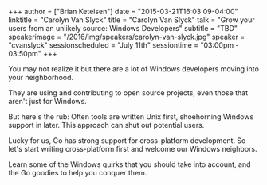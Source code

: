 +++
author = ["Brian Ketelsen"]
date = "2015-03-21T16:03:09-04:00"
linktitle = "Carolyn Van Slyck"
title = "Carolyn Van Slyck"
talk = "Grow your users from an unlikely source: Windows Developers"
subtitle = "TBD"
speakerimage = "/2016/img/speakers/carolyn-van-slyck.jpg"
speaker = "cvanslyck"
sessionscheduled = "July 11th"
sessiontime = "03:00pm - 03:50pm"
+++

You may not realize it but there are a lot of Windows developers moving into your neighborhood.

They are using and contributing to open source projects, even those that aren't just for Windows.

But here's the rub: Often tools are written Unix first, shoehorning Windows support in later. This approach can shut out potential users.

Lucky for us, Go has strong support for cross-platform development. So let's start writing cross-platform first and welcome our Windows neighbors.

Learn some of the Windows quirks that you should take into account, and the Go goodies to help you conquer them.
